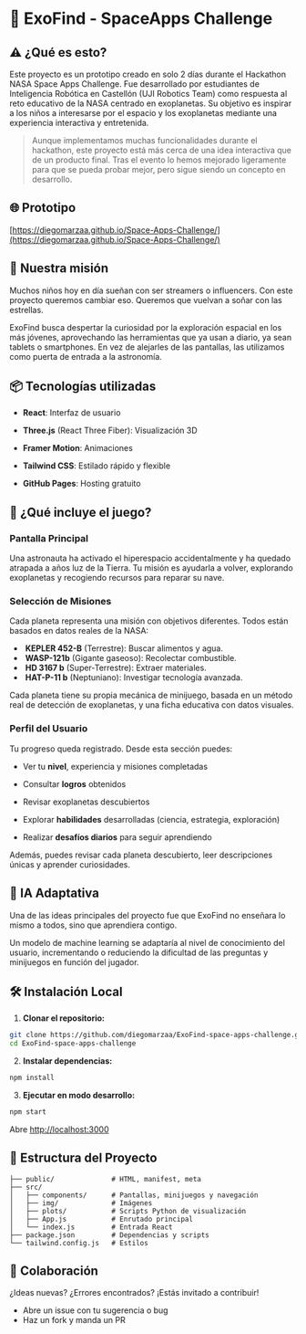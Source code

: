 # 🚀 ExoFind - SpaceApps Challenge

## ⚠️ ¿Qué es esto?

Este proyecto es un prototipo creado en solo 2 días durante el Hackathon NASA Space Apps Challenge. Fue desarrollado por estudiantes de Inteligencia Robótica en Castellón (UJI Robotics Team) como respuesta al reto educativo de la NASA centrado en exoplanetas. Su objetivo es inspirar a los niños a interesarse por el espacio y los exoplanetas mediante una experiencia interactiva y entretenida.

>Aunque implementamos muchas funcionalidades durante el hackathon, este proyecto está más cerca de una idea interactiva que de un producto final. Tras el evento lo hemos mejorado ligeramente para que se pueda probar mejor, pero sigue siendo un concepto en desarrollo.

## 🌐 Prototipo

[https://diegomarzaa.github.io/Space-Apps-Challenge/](https://diegomarzaa.github.io/Space-Apps-Challenge/)

## 🎯 Nuestra misión

Muchos niños hoy en día sueñan con ser streamers o influencers. Con este proyecto queremos cambiar eso. Queremos que vuelvan a soñar con las estrellas.

ExoFind busca despertar la curiosidad por la exploración espacial en los más jóvenes, aprovechando las herramientas que ya usan a diario, ya sean tablets o smartphones. En vez de alejarles de las pantallas, las utilizamos como puerta de entrada a la astronomía.

## 📦 Tecnologías utilizadas

- **React**: Interfaz de usuario

- **Three.js** (React Three Fiber): Visualización 3D

- **Framer Motion**: Animaciones

- **Tailwind CSS**: Estilado rápido y flexible

- **GitHub Pages**: Hosting gratuito

## 🧭 ¿Qué incluye el juego?

### Pantalla Principal

Una astronauta ha activado el hiperespacio accidentalmente y ha quedado atrapada a años luz de la Tierra. Tu misión es ayudarla a volver, explorando exoplanetas y recogiendo recursos para reparar su nave.

### Selección de Misiones

Cada planeta representa una misión con objetivos diferentes. Todos están basados en datos reales de la NASA:

-  **KEPLER 452-B** (Terrestre): Buscar alimentos y agua.
-  **WASP-121b** (Gigante gaseoso): Recolectar combustible.
-  **HD 3167 b** (Super-Terrestre): Extraer materiales.
-  **HAT-P-11 b** (Neptuniano): Investigar tecnología avanzada.

Cada planeta tiene su propia mecánica de minijuego, basada en un método real de detección de exoplanetas, y una ficha educativa con datos visuales.

### Perfil del Usuario

Tu progreso queda registrado. Desde esta sección puedes:

- Ver tu **nivel**, experiencia y misiones completadas

- Consultar **logros** obtenidos

- Revisar exoplanetas descubiertos

- Explorar **habilidades** desarrolladas (ciencia, estrategia, exploración)

- Realizar **desafíos diarios** para seguir aprendiendo

Además, puedes revisar cada planeta descubierto, leer descripciones únicas y aprender curiosidades.

## 🤖 IA Adaptativa

Una de las ideas principales del proyecto fue que ExoFind no enseñara lo mismo a todos, sino que aprendiera contigo. 

Un modelo de machine learning se adaptaría al nivel de conocimiento del usuario, incrementando o reduciendo la dificultad de las preguntas y minijuegos en función del jugador.

## 🛠️ Instalación Local

1. **Clonar el repositorio:**

```bash
git clone https://github.com/diegomarzaa/ExoFind-space-apps-challenge.git
cd ExoFind-space-apps-challenge
```

2. **Instalar dependencias:**

```bash
npm install
```

3. **Ejecutar en modo desarrollo:**

```bash
npm start
```

Abre [http://localhost:3000](http://localhost:3000)

## 📂 Estructura del Proyecto

```
├── public/              # HTML, manifest, meta
├── src/
│   ├── components/      # Pantallas, minijuegos y navegación
│   ├── img/             # Imágenes
│   ├── plots/           # Scripts Python de visualización
│   ├── App.js           # Enrutado principal
│   └── index.js         # Entrada React
├── package.json         # Dependencias y scripts
└── tailwind.config.js   # Estilos
```

## 🤝 Colaboración

¿Ideas nuevas? ¿Errores encontrados? ¡Estás invitado a contribuir!

- Abre un issue con tu sugerencia o bug
- Haz un fork y manda un PR
